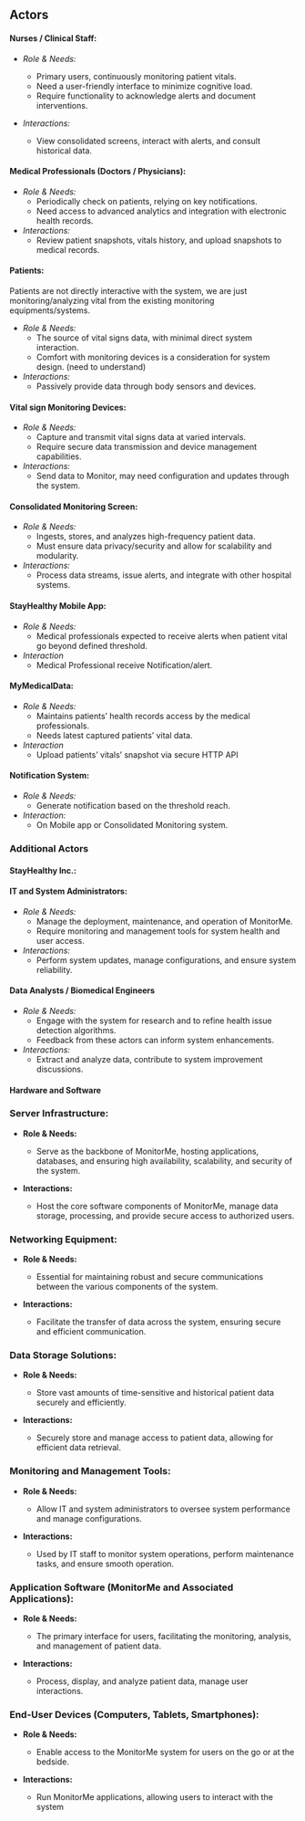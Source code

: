 ## Actors

#### Nurses / Clinical Staff:  
- *Role & Needs:*
  - Primary users, continuously monitoring patient vitals.
  - Need a user-friendly interface to minimize cognitive load.
  - Require functionality to acknowledge alerts and document interventions.

- *Interactions:*
  - View consolidated screens, interact with alerts, and consult historical data.


#### Medical Professionals (Doctors / Physicians):
- *Role & Needs:*
  - Periodically check on patients, relying on key notifications.
  - Need access to advanced analytics and integration with electronic health records.
- *Interactions:*
  - Review patient snapshots, vitals history, and upload snapshots to medical records.

#### Patients: 
Patients are not directly interactive with the system, we are just monitoring/analyzing vital from the existing monitoring equipments/systems.
- *Role & Needs:*
  - The source of vital signs data, with minimal direct system interaction.
  - Comfort with monitoring devices is a consideration for system design. (need to understand)
- *Interactions:*
  - Passively provide data through body sensors and devices.

#### Vital sign Monitoring Devices:
- *Role & Needs:*
  - Capture and transmit vital signs data at varied intervals.
  - Require secure data transmission and device management capabilities.
- *Interactions:*
  - Send data to Monitor, may need configuration and updates through the system.

#### Consolidated Monitoring Screen:
- *Role & Needs:*
  - Ingests, stores, and analyzes high-frequency patient data.
  - Must ensure data privacy/security and allow for scalability and modularity.
- *Interactions:*
  - Process data streams, issue alerts, and integrate with other hospital systems.

#### StayHealthy Mobile App:
- *Role & Needs:*
  - Medical professionals expected to receive alerts when patient vital go beyond defined threshold.
- *Interaction*
  - Medical Professional receive Notification/alert.

#### MyMedicalData:
- *Role & Needs:*
  - Maintains patients’ health records access by the medical professionals.
  - Needs latest captured patients’ vital data.
- *Interaction*
  - Upload patients’ vitals’ snapshot via secure HTTP API 
    

#### Notification System:
- *Role & Needs:*
  - Generate notification based on the threshold reach.
- *Interaction:*
  - On Mobile app or Consolidated Monitoring system.

### Additional Actors

#### StayHealthy Inc.:

#### IT and System Administrators:
- *Role & Needs:*
  - Manage the deployment, maintenance, and operation of MonitorMe.
  - Require monitoring and management tools for system health and user access.
- *Interactions:*
  - Perform system updates, manage configurations, and ensure system reliability.

#### Data Analysts / Biomedical Engineers
- *Role & Needs:*
  - Engage with the system for research and to refine health issue detection algorithms.
  - Feedback from these actors can inform system enhancements.
- *Interactions:*
  - Extract and analyze data, contribute to system improvement discussions.

#### Hardware and Software

### Server Infrastructure:
- **Role & Needs:**
  - Serve as the backbone of MonitorMe, hosting applications, databases, and ensuring high availability, scalability, and security of the system.

- **Interactions:**
  - Host the core software components of MonitorMe, manage data storage, processing, and provide secure access to authorized users.

### Networking Equipment:
- **Role & Needs:**
  - Essential for maintaining robust and secure communications between the various components of the system.

- **Interactions:**
  - Facilitate the transfer of data across the system, ensuring secure and efficient communication.

### Data Storage Solutions:
- **Role & Needs:**
  - Store vast amounts of time-sensitive and historical patient data securely and efficiently.

- **Interactions:**
  - Securely store and manage access to patient data, allowing for efficient data retrieval.

### Monitoring and Management Tools:
- **Role & Needs:**
  - Allow IT and system administrators to oversee system performance and manage configurations.

- **Interactions:**
  - Used by IT staff to monitor system operations, perform maintenance tasks, and ensure smooth operation.

### Application Software (MonitorMe and Associated Applications):
- **Role & Needs:**
  - The primary interface for users, facilitating the monitoring, analysis, and management of patient data.

- **Interactions:**
  - Process, display, and analyze patient data, manage user interactions.

### End-User Devices (Computers, Tablets, Smartphones):
- **Role & Needs:**
  - Enable access to the MonitorMe system for users on the go or at the bedside.

- **Interactions:**
  - Run MonitorMe applications, allowing users to interact with the system
  